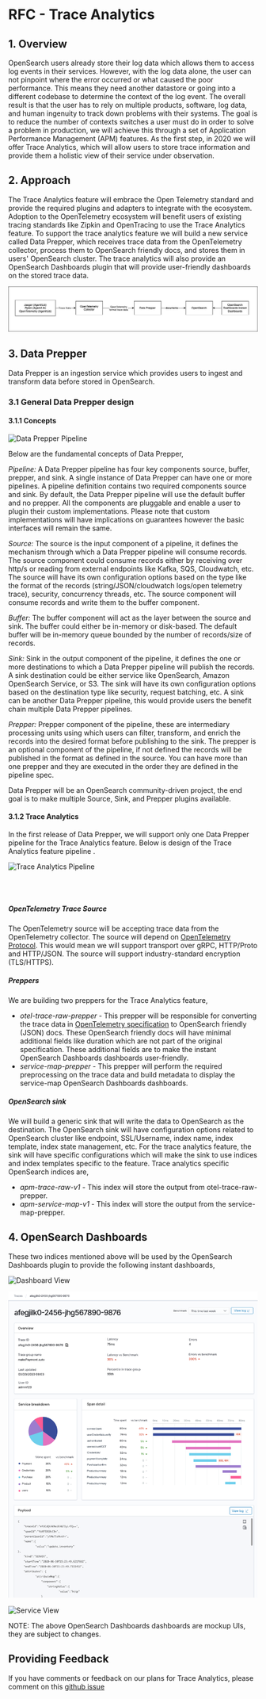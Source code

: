 # RFC - Trace Analytics
## 1. Overview
OpenSearch users already store their log data which allows them to access log events in their services. However, with the log data alone, the user can not pinpoint where the error occurred or what caused the poor performance. This means they need another datastore or going into a different codebase to determine the context of the log event. The overall result is that the user has to rely on multiple products, software, log data, and human ingenuity to track down problems with their systems. The goal is to reduce the number of contexts switches a 
user must do in order to solve a problem in production, we will achieve this through a set of Application Performance Management (APM) features. 
As the first step, in 2020 we will offer Trace Analytics, which will allow users to store trace information and provide them a holistic view of their
 service under observation.

## 2. Approach
The Trace Analytics feature will embrace the Open Telemetry standard and provide the required plugins and adapters to integrate with the ecosystem. 
Adoption to the OpenTelemetry ecosystem will benefit users of existing tracing standards like Zipkin and OpenTracing to use the Trace Analytics feature.
To support the trace analytics feature we will build a new service called Data Prepper, which receives trace data from the OpenTelemetry collector, process them to OpenSearch friendly docs, and stores them in users' OpenSearch cluster. The trace analytics will also provide an OpenSearch Dashboards plugin that will provide user-friendly dashboards on the stored trace data. 

![Architecture](images/HighLevelDesign.jpg)


## 3. Data Prepper

Data Prepper is an ingestion service which provides users to ingest and transform data before stored in OpenSearch. 

### 3.1 General Data Prepper design

#### 3.1.1 Concepts 

![Data Prepper Pipeline](images/DataPrepperPipeline.png)

Below are the fundamental concepts of Data Prepper,

*Pipeline:*
A Data Prepper pipeline has four key components source, buffer, prepper, and sink. A single instance of Data Prepper can have one or more pipelines. A pipeline definition contains two required components source and sink. By default, the Data Prepper pipeline will use the default buffer and no prepper. All the components are pluggable and enable a user to plugin their custom implementations. Please note that custom implementations will have implications on guarantees however the basic interfaces will remain the same.

*Source:*
The source is the input component of a pipeline, it defines the mechanism through which a Data Prepper pipeline will consume records. The source component could consume records either by receiving over http/s or reading from external endpoints like Kafka, SQS, Cloudwatch, etc.  The source will have its own configuration options based on the type like the format of the records (string/JSON/cloudwatch logs/open telemetry trace), security, concurrency threads, etc. The source component will consume records and write them to the buffer component. 

*Buffer:*
The buffer component will act as the layer between the source and sink. The buffer could either be in-memory or disk-based. The default buffer will be in-memory queue bounded by the number of records/size of records.

*Sink:*
Sink in the output component of the pipeline, it defines the one or more destinations to which a Data Prepper pipeline will publish the records. A sink destination could be either service like OpenSearch, Amazon OpenSearch Service, or S3. The sink will have its own configuration options based on the destination type like security, request batching, etc. A sink can be another Data Prepper pipeline, this would provide users the benefit chain multiple Data Prepper pipelines.

*Prepper:*
Prepper component of the pipeline, these are intermediary processing units using which users can filter, transform, and enrich the records into the desired format before publishing to the sink. The prepper is an optional component of the pipeline, if not defined the records will be published in the format as defined in the source. You can have more than one prepper and they are executed in the order they are defined in the pipeline spec.


Data Prepper will be an OpenSearch community-driven project, the end goal is to make multiple Source, Sink, and Prepper plugins available.

#### 3.1.2 Trace Analytics

In the first release of Data Prepper, we will support only one Data Prepper pipeline for the Trace Analytics feature. Below is design of the Trace Analytics feature pipeline .

![Trace Analytics Pipeline](images/TraceAnalyticsFeature.jpg)

<br />
<br />

##### OpenTelemetry Trace Source

The OpenTelemetry source will be accepting trace data from the OpenTelemetry collector. The source will depend on [OpenTelemetry Protocol](https://github.com/open-telemetry/opentelemetry-specification/tree/master/specification/protocol). This would
mean we will support transport over gRPC, HTTP/Proto and HTTP/JSON. The source will support industry-standard encryption (TLS/HTTPS). 

##### Preppers

We are building two preppers for the Trace Analytics feature,
* *otel-trace-raw-prepper* -  This prepper will be responsible for converting the trace data in [OpenTelemetry specification](https://github.com/open-telemetry/opentelemetry-proto/tree/master/opentelemetry/proto/trace/v1) to OpenSearch friendly (JSON) docs. These OpenSearch friendly docs will have minimal additional fields like duration which are not part of the original specification. These additional fields are to make the instant OpenSearch Dashboards dashboards user-friendly.
* *service-map-prepper* -  This prepper will perform the required preprocessing on the trace data and build metadata to display the service-map OpenSearch Dashboards dashboards.


##### OpenSearch sink

We will build a generic sink that will write the data to OpenSearch as the destination. The OpenSearch sink will have configuration options related to OpenSearch cluster like endpoint, SSL/Username, index name, index template, index state management, etc. 
For the trace analytics feature, the sink will have specific configurations which will make the sink to use indices and index templates specific to the feature. Trace analytics specific OpenSearch indices are,
                                                                                                                                                                 
* *apm-trace-raw-v1* -  This index will store the output from otel-trace-raw-prepper. 
* *apm-service-map-v1* - This index will store the output from the service-map-prepper.

## 4. OpenSearch Dashboards

These two indices mentioned above will be used by the OpenSearch Dashboards plugin to provide the following instant dashboards,

![Dashboard View](images/DashboardView.png)

![Trace View](images/TraceView.png)

![Service View](images/ServiceView.png)


NOTE: The above OpenSearch Dashboards dashboards are mockup UIs, they are subject to changes.


## Providing Feedback
If you have comments or feedback on our plans for Trace Analytics, please comment on this [github issue](https://github.com/opensearch-project/simple-ingest-transformation-utility-pipeline/issues/39)
